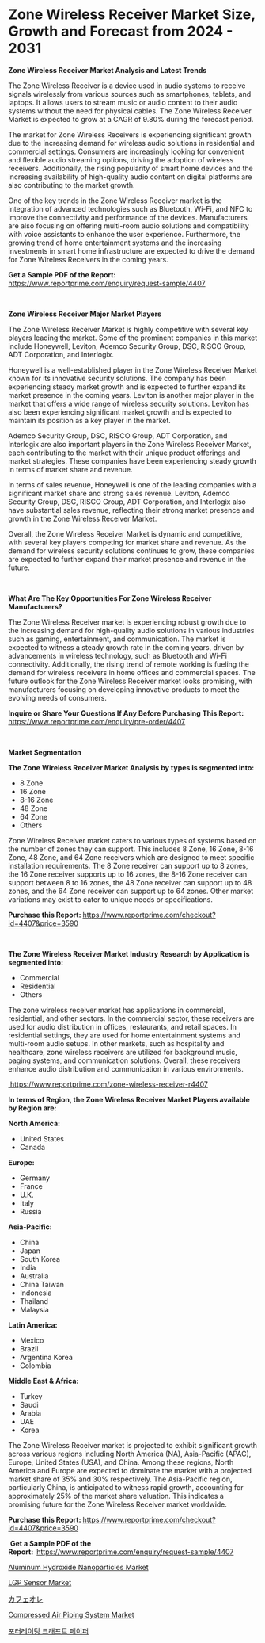 <p><h1>Zone Wireless Receiver Market Size, Growth and Forecast from 2024 - 2031</h1></p><p><strong>Zone Wireless Receiver Market Analysis and Latest Trends</strong></p>
<p><p>The Zone Wireless Receiver is a device used in audio systems to receive signals wirelessly from various sources such as smartphones, tablets, and laptops. It allows users to stream music or audio content to their audio systems without the need for physical cables. The Zone Wireless Receiver Market is expected to grow at a CAGR of 9.80% during the forecast period.</p><p>The market for Zone Wireless Receivers is experiencing significant growth due to the increasing demand for wireless audio solutions in residential and commercial settings. Consumers are increasingly looking for convenient and flexible audio streaming options, driving the adoption of wireless receivers. Additionally, the rising popularity of smart home devices and the increasing availability of high-quality audio content on digital platforms are also contributing to the market growth.</p><p>One of the key trends in the Zone Wireless Receiver market is the integration of advanced technologies such as Bluetooth, Wi-Fi, and NFC to improve the connectivity and performance of the devices. Manufacturers are also focusing on offering multi-room audio solutions and compatibility with voice assistants to enhance the user experience. Furthermore, the growing trend of home entertainment systems and the increasing investments in smart home infrastructure are expected to drive the demand for Zone Wireless Receivers in the coming years.</p></p>
<p><strong>Get a Sample PDF of the Report:&nbsp;</strong> <a href="https://www.reportprime.com/enquiry/request-sample/4407">https://www.reportprime.com/enquiry/request-sample/4407</a></p>
<p>&nbsp;</p>
<p><strong>Zone Wireless Receiver Major Market Players</strong></p>
<p><p>The Zone Wireless Receiver Market is highly competitive with several key players leading the market. Some of the prominent companies in this market include Honeywell, Leviton, Ademco Security Group, DSC, RISCO Group, ADT Corporation, and Interlogix.</p><p>Honeywell is a well-established player in the Zone Wireless Receiver Market known for its innovative security solutions. The company has been experiencing steady market growth and is expected to further expand its market presence in the coming years. Leviton is another major player in the market that offers a wide range of wireless security solutions. Leviton has also been experiencing significant market growth and is expected to maintain its position as a key player in the market.</p><p>Ademco Security Group, DSC, RISCO Group, ADT Corporation, and Interlogix are also important players in the Zone Wireless Receiver Market, each contributing to the market with their unique product offerings and market strategies. These companies have been experiencing steady growth in terms of market share and revenue.</p><p>In terms of sales revenue, Honeywell is one of the leading companies with a significant market share and strong sales revenue. Leviton, Ademco Security Group, DSC, RISCO Group, ADT Corporation, and Interlogix also have substantial sales revenue, reflecting their strong market presence and growth in the Zone Wireless Receiver Market.</p><p>Overall, the Zone Wireless Receiver Market is dynamic and competitive, with several key players competing for market share and revenue. As the demand for wireless security solutions continues to grow, these companies are expected to further expand their market presence and revenue in the future.</p></p>
<p>&nbsp;</p>
<p><strong>What Are The Key Opportunities For Zone Wireless Receiver Manufacturers?</strong></p>
<p><p>The Zone Wireless Receiver market is experiencing robust growth due to the increasing demand for high-quality audio solutions in various industries such as gaming, entertainment, and communication. The market is expected to witness a steady growth rate in the coming years, driven by advancements in wireless technology, such as Bluetooth and Wi-Fi connectivity. Additionally, the rising trend of remote working is fueling the demand for wireless receivers in home offices and commercial spaces. The future outlook for the Zone Wireless Receiver market looks promising, with manufacturers focusing on developing innovative products to meet the evolving needs of consumers.</p></p>
<p><strong>Inquire or Share Your Questions If Any Before Purchasing This Report:</strong> <a href="https://www.reportprime.com/enquiry/pre-order/4407">https://www.reportprime.com/enquiry/pre-order/4407</a></p>
<p>&nbsp;</p>
<p><strong>Market Segmentation</strong></p>
<p><strong>The Zone Wireless Receiver Market Analysis by types is segmented into:</strong></p>
<p><ul><li>8 Zone</li><li>16 Zone</li><li>8-16 Zone</li><li>48 Zone</li><li>64 Zone</li><li>Others</li></ul></p>
<p><p>Zone Wireless Receiver market caters to various types of systems based on the number of zones they can support. This includes 8 Zone, 16 Zone, 8-16 Zone, 48 Zone, and 64 Zone receivers which are designed to meet specific installation requirements. The 8 Zone receiver can support up to 8 zones, the 16 Zone receiver supports up to 16 zones, the 8-16 Zone receiver can support between 8 to 16 zones, the 48 Zone receiver can support up to 48 zones, and the 64 Zone receiver can support up to 64 zones. Other market variations may exist to cater to unique needs or specifications.</p></p>
<p><strong>Purchase this Report:&nbsp;</strong><a href="https://www.reportprime.com/checkout?id=4407&price=3590">https://www.reportprime.com/checkout?id=4407&price=3590</a></p>
<p>&nbsp;</p>
<p><strong>The Zone Wireless Receiver Market Industry Research by Application is segmented into:</strong></p>
<p><ul><li>Commercial</li><li>Residential</li><li>Others</li></ul></p>
<p><p>The zone wireless receiver market has applications in commercial, residential, and other sectors. In the commercial sector, these receivers are used for audio distribution in offices, restaurants, and retail spaces. In residential settings, they are used for home entertainment systems and multi-room audio setups. In other markets, such as hospitality and healthcare, zone wireless receivers are utilized for background music, paging systems, and communication solutions. Overall, these receivers enhance audio distribution and communication in various environments.</p></p>
<p><a href="https://www.reportprime.com/zone-wireless-receiver-r4407">&nbsp;https://www.reportprime.com/zone-wireless-receiver-r4407</a></p>
<p><strong>In terms of Region, the Zone Wireless Receiver Market Players available by Region are:</strong></p>
<p>
    <p> <strong> North America: </strong>
        <ul>
            <li>United States</li>
            <li>Canada</li>
        </ul>
        </p> 
    <p> <strong> Europe: </strong>
        <ul>
            <li>Germany</li>
            <li>France</li>
            <li>U.K.</li>
            <li>Italy</li>
            <li>Russia</li>
        </ul>
        </p> 
    <p> <strong> Asia-Pacific: </strong>
        <ul>
            <li>China</li>
            <li>Japan</li>
            <li>South Korea</li>
            <li>India</li>
            <li>Australia</li>
            <li>China Taiwan</li>
            <li>Indonesia</li>
            <li>Thailand</li>
            <li>Malaysia</li>
        </ul>
        </p> 
    <p> <strong> Latin America: </strong>
        <ul>
            <li>Mexico</li>
            <li>Brazil</li>
            <li>Argentina Korea</li>
            <li>Colombia</li>
        </ul>
        </p> 
    <p> <strong> Middle East & Africa: </strong>
        <ul>
            <li>Turkey</li>
            <li>Saudi</li>
            <li>Arabia</li>
            <li>UAE</li>
            <li>Korea</li>
        </ul>
    </p>
    </p>
<p><p>The Zone Wireless Receiver market is projected to exhibit significant growth across various regions including North America (NA), Asia-Pacific (APAC), Europe, United States (USA), and China. Among these regions, North America and Europe are expected to dominate the market with a projected market share of 35% and 30% respectively. The Asia-Pacific region, particularly China, is anticipated to witness rapid growth, accounting for approximately 25% of the market share valuation. This indicates a promising future for the Zone Wireless Receiver market worldwide.</p></p>
<p><strong>Purchase this Report: </strong><a href="https://www.reportprime.com/checkout?id=4407&price=3590">https://www.reportprime.com/checkout?id=4407&price=3590</a></p>
<p>&nbsp;<strong>Get a Sample PDF of the Report:&nbsp;&nbsp;</strong><a href="https://www.reportprime.com/enquiry/request-sample/4407">https://www.reportprime.com/enquiry/request-sample/4407</a></p>
<p><strong></strong></p>
<p><p><a href="https://medium.com/@nyahmertz1962/aluminum-hydroxide-nanoparticles-market-analysis-report-global-insights-by-region-type-7be11ecb8427">Aluminum Hydroxide Nanoparticles Market</a></p><p><a href="https://github.com/mabutironaldo/Market-Research-Report-List-5/blob/main/lgp-sensor-market.md">LGP Sensor Market</a></p><p><a href="https://github.com/ihabdkwlxs948/Market-Research-Report-List-3/blob/main/273871743420.md">カフェオレ</a></p><p><a href="https://medium.com/@raygrimes99/global-compressed-air-piping-system-market-by-product-type-by-application-by-region-and-companies-fe4d66b1eb7d">Compressed Air Piping System Market</a></p><p><a href="https://github.com/hxzi07639916/Market-Research-Report-List-3/blob/main/178294054784.md">포터레이팅 크래프트 페이퍼</a></p></p>
